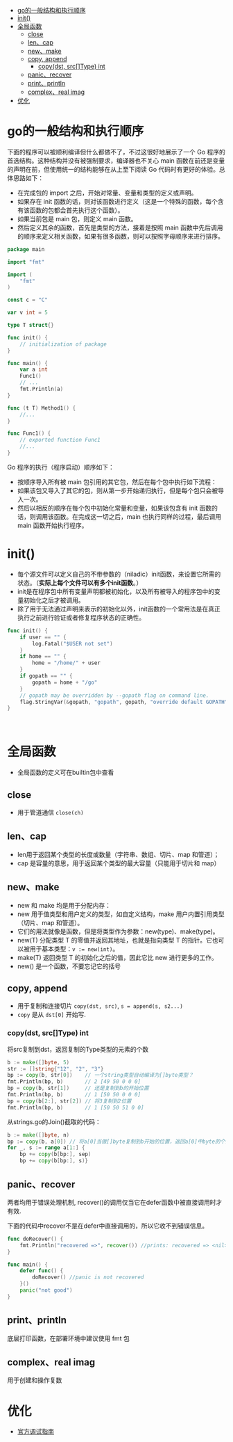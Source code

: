 <!-- TOC -->

- [go的一般结构和执行顺序](#go的一般结构和执行顺序)
- [init()](#init)
- [全局函数](#全局函数)
    - [close](#close)
    - [len、cap](#lencap)
    - [new、make](#newmake)
    - [copy, append](#copy-append)
        - [copy(dst, src[]Type) int](#copydst-srctype-int)
    - [panic、recover](#panicrecover)
    - [print、println](#printprintln)
    - [complex、real imag](#complexreal-imag)
- [优化](#优化)

<!-- /TOC -->


# go的一般结构和执行顺序
下面的程序可以被顺利编译但什么都做不了，不过这很好地展示了一个 Go 程序的首选结构。这种结构并没有被强制要求，编译器也不关心 main 函数在前还是变量的声明在前，但使用统一的结构能够在从上至下阅读 Go 代码时有更好的体验。总体思路如下：

- 在完成包的 import 之后，开始对常量、变量和类型的定义或声明。
- 如果存在 init 函数的话，则对该函数进行定义（这是一个特殊的函数，每个含有该函数的包都会首先执行这个函数）。
- 如果当前包是 main 包，则定义 main 函数。
- 然后定义其余的函数，首先是类型的方法，接着是按照 main 函数中先后调用的顺序来定义相关函数，如果有很多函数，则可以按照字母顺序来进行排序。

```go
package main

import "fmt"

import (
	"fmt"
)

const c = "C"

var v int = 5

type T struct{}

func init() {
	// initialization of package
}

func main() {
	var a int
	Func1()
	// ...
	fmt.Println(a)
}

func (t T) Method1() {
	//...
}

func Func1() {
	// exported function Func1
	//...
}
```


Go 程序的执行（程序启动）顺序如下：
- 按顺序导入所有被 main 包引用的其它包，然后在每个包中执行如下流程：
- 如果该包又导入了其它的包，则从第一步开始递归执行，但是每个包只会被导入一次。
- 然后以相反的顺序在每个包中初始化常量和变量，如果该包含有 init 函数的话，则调用该函数。在完成这一切之后，main 也执行同样的过程，最后调用 main 函数开始执行程序。


# init()
* 每个源文件可以定义自己的不带参数的（niladic）init函数，来设置它所需的状态。（**实际上每个文件可以有多个init函数**。）
* init是在程序包中所有变量声明都被初始化，以及所有被导入的程序包中的变量初始化之后才被调用。
* 除了用于无法通过声明来表示的初始化以外，init函数的一个常用法是在真正执行之前进行验证或者修复程序状态的正确性。

```go
func init() {
	if user == "" {
		log.Fatal("$USER not set")
	}
	if home == "" {
		home = "/home/" + user
	}
	if gopath == "" {
		gopath = home + "/go"
	}
	// gopath may be overridden by --gopath flag on command line.
	flag.StringVar(&gopath, "gopath", gopath, "override default GOPATH")
}
```

  ​

# 全局函数
* 全局函数的定义可在builtin包中查看

## close
* 用于管道通信 `close(ch)`

## len、cap 
* len用于返回某个类型的长度或数量（字符串、数组、切片、map 和管道）；
* cap 是容量的意思，用于返回某个类型的最大容量（只能用于切片和 map）

## new、make
* new 和 make 均是用于分配内存：
* new 用于值类型和用户定义的类型，如自定义结构，make 用户内置引用类型（切片、map 和管道）。
* 它们的用法就像是函数，但是将类型作为参数：new(type)、make(type)。
* new(T) 分配类型 T 的零值并返回其地址，也就是指向类型 T 的指针。它也可以被用于基本类型：`v := new(int)`。
* make(T) 返回类型 T 的初始化之后的值，因此它比 new 进行更多的工作。
* new() 是一个函数，不要忘记它的括号

## copy, append
* 用于复制和连接切片 `copy(dst, src)`, `s = append(s, s2...)`
* `copy` 是从 `dst[0]` 开始写.

### copy(dst, src[]Type) int

将src复制到dst，返回复制的Type类型的元素的个数

```go
b := make([]byte, 5)
str := []string{"12", "2", "3"}
bp := copy(b, str[0])    // 一个string类型自动编译为[]byte类型？
fmt.Println(bp, b)       // 2 [49 50 0 0 0]
bp = copy(b, str[1])     // 还是复制到b的开始位置
fmt.Println(bp, b)       // 1 [50 50 0 0 0]
bp = copy(b[2:], str[2]) // 将3复制到2位置
fmt.Println(bp, b)       // 1 [50 50 51 0 0]
```

从strings.go的Join()截取的代码：

```go
b := make([]byte, n)
bp := copy(b, a[0]) // 将a[0]当做[]byte复制到b开始的位置，返回a[0]中byte的个数
for _, s := range a[1:] {
	bp += copy(b[bp:], sep)	
	bp += copy(b[bp:], s)}
```

## panic、recover

两者均用于错误处理机制, recover()的调用仅当它在defer函数中被直接调用时才有效.

下面的代码中recover不是在defer中直接调用的，所以它收不到错误信息。

```go
func doRecover() {
	fmt.Println("recovered =>", recover()) //prints: recovered => <nil>
}

func main() {
	defer func() {
		doRecover() //panic is not recovered
	}()
	panic("not good")
}
```

## print、println

底层打印函数，在部署环境中建议使用 fmt 包

## complex、real imag

用于创建和操作复数


# 优化
* [官方调试指南](https://tip.golang.org/doc/diagnostics.html)
